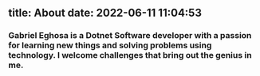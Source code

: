 title: About
date: 2022-06-11 11:04:53
---
### Gabriel Eghosa is a Dotnet Software developer with a passion for learning new things and solving problems using technology. I welcome challenges that bring out the genius in me.